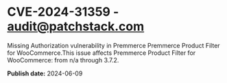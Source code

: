 # CVE-2024-31359 - audit@patchstack.com

Missing Authorization vulnerability in Premmerce Premmerce Product Filter for WooCommerce.This issue affects Premmerce Product Filter for WooCommerce: from n/a through 3.7.2.

**Publish date:** 2024-06-09
